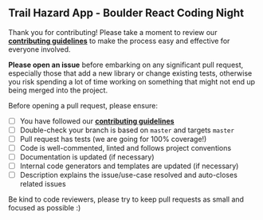 ## Trail Hazard App - Boulder React Coding Night

Thank you for contributing! Please take a moment to review our [**contributing guidelines**](https://github.com/boulderReactCodingNight/04-trails-app/blob/master/docs/general/contributing.md)
to make the process easy and effective for everyone involved.

**Please open an issue** before embarking on any significant pull request, especially those that
add a new library or change existing tests, otherwise you risk spending a lot of time working
on something that might not end up being merged into the project.

Before opening a pull request, please ensure:

- [ ] You have followed our [**contributing guidelines**](https://github.com/boulderReactCodingNight/04-trails-app/blob/master/docs/general/contributing.md)
- [ ] Double-check your branch is based on `master` and targets `master` 
- [ ] Pull request has tests (we are going for 100% coverage!)
- [ ] Code is well-commented, linted and follows project conventions
- [ ] Documentation is updated (if necessary)
- [ ] Internal code generators and templates are updated (if necessary)
- [ ] Description explains the issue/use-case resolved and auto-closes related issues

Be kind to code reviewers, please try to keep pull requests as small and focused as possible :)

